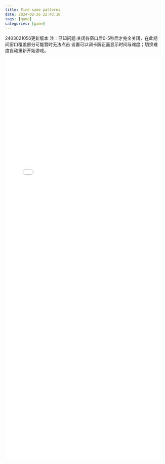 ```yaml
---
title: Find same patterns
date: 2024-02-26 22:43:18
tags: [game]
categories: [game]
---
```

2403021056更新版本
注：已知问题:关闭各窗口后0-5秒后才完全关闭，在此期间窗口覆盖部分可能暂时无法点击
设置可以调卡牌正面显示时间与难度；切换难度自动重新开始游戏。
<script type="text/javascript">
function SetCwinHeight(){
  var iframeid = document.getElementById("iframeid"); //iframe id
  if (document.getElementById) {
    if (iframeid && !window.opera) {
      if (iframeid.contentDocument && iframeid.contentDocument.body.offsetHeight) {
        iframeid.height = iframeid.contentDocument.body.offsetHeight + 50;
      } else if (iframeid.Document && iframeid.Document.body.scrollHeight) {
        iframeid.height = iframeid.Document.body.scrollHeight + 50;
      }
    }
  }
}
</script>

<iframe width="100%" id="iframeid" onload="Javascript:SetCwinHeight()" scrolling=yes height="1300" frameborder="0" src=".\Find_same_patterns.html"></iframe>
